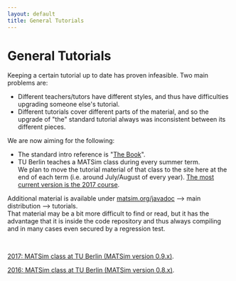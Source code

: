 ```yaml
---
layout: default
title: General Tutorials
---
```



# General Tutorials

Keeping a certain tutorial up to date has proven infeasible.  Two main problems are:

- Different teachers/tutors have different styles, and thus have difficulties upgrading someone else's tutorial.
- Different tutorials cover different parts of the material, and so the upgrade of "the" standard tutorial always was inconsistent between its different pieces.

We are now aiming for the following:

- The standard intro reference is "[The Book](/the-book)".
- TU Berlin teaches a MATSim class during every summer term.  
We plan to move the tutorial material of that class to the site 
here at the end of each term (i.e. around July/August of every year). 
[The most current version is the 2017 course](/content/2017-matsim-class-tu-berlin-matsim-version-09x).

Additional material is available under [matsim.org/javadoc](/javadoc) --> main distribution --> tutorials.  
That material may be a bit more difficult to find or read, but it has the advantage 
that it is inside the code repository and thus always 
compiling and in many cases even secured by a regression test.

&nbsp;


[2017: MATSim class at TU Berlin (MATSim version 0.9.x)](/content/2017-matsim-class-tu-berlin-matsim-version-09x).

[2016: MATSim class at TU Berlin (MATSim version 0.8.x)](/content/2016-matsim-class-tu-berlin-matsim-version-08x).


&nbsp;

&nbsp;

&nbsp;